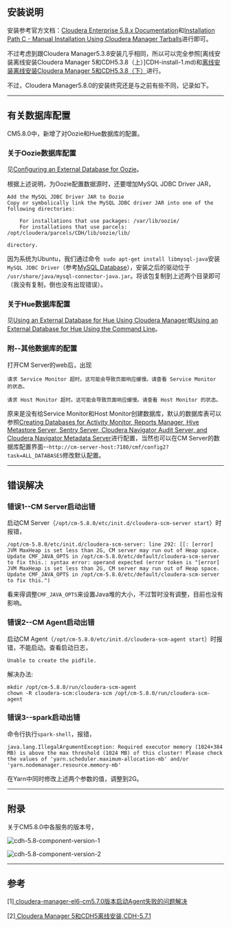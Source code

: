 


## 安装说明

安装参考官方文档：[Cloudera Enterprise 5.8.x Documentation](http://www.cloudera.com/documentation/enterprise/latest.html)和[Installation Path C - Manual Installation Using Cloudera Manager Tarballs](http://www.cloudera.com/documentation/enterprise/latest/topics/cm_ig_install_path_c.html)进行即可。

不过考虑到跟Cloudera Manager5.3.8安装几乎相同，所以可以完全参照[离线安装离线安装Cloudera Manager 5和CDH5.3.8（上）]CDH-install-1.md)和[离线安装离线安装Cloudera Manager 5和CDH5.3.8（下）](CDH-install-2.md)进行。

不过，Cloudera Manager5.8.0的安装终究还是与之前有些不同，记录如下。

---
## 有关数据库配置

CM5.8.0中，新增了对Oozie和Hue数据库的配置。


### 关于Oozie数据库配置
见[Configuring an External Database for Oozie](http://www.cloudera.com/documentation/enterprise/latest/topics/install_oozie_ext_db.html#admin_oozie_ext_db)。

根据上述说明，为Oozie配置数据源时，还要增加MySQL JDBC Driver JAR，
```
Add the MySQL JDBC Driver JAR to Oozie
Copy or symbolically link the MySQL JDBC driver JAR into one of the following directories:

    For installations that use packages: /var/lib/oozie/
    For installations that use parcels: /opt/cloudera/parcels/CDH/lib/oozie/lib/

directory. 
```

因为系统为Ubuntu，我们通过命令` sudo apt-get install libmysql-java`安装`MySQL JDBC Driver`（参考[MySQL Database](http://www.cloudera.com/documentation/enterprise/latest/topics/cm_ig_mysql.html#cmig_topic_5_5_2)），安装之后的驱动位于` /usr/share/java/mysql-connector-java.jar`。将该包复制到上述两个目录即可（我没有复制，倒也没有出现错误）。


### 关于Hue数据库配置

见[Using an External Database for Hue Using Cloudera Manager](http://www.cloudera.com/documentation/enterprise/latest/topics/cm_mc_hue_service.html)或[Using an External Database for Hue Using the Command Line](http://www.cloudera.com/documentation/enterprise/latest/topics/cdh_ig_hue_database.html#concept_id1_wkj_zj)。


### 附--其他数据库的配置

打开CM Server的web后，出现
```
请求 Service Monitor 超时。这可能会导致页面响应缓慢。请查看 Service Monitor 的状态。

请求 Host Monitor 超时。这可能会导致页面响应缓慢。请查看 Host Monitor 的状态。
```

原来是没有给Service Monitor和Host Monitor创建数据库，默认的数据库表可以参照[Creating Databases for Activity Monitor, Reports Manager, Hive Metastore Server, Sentry Server, Cloudera Navigator Audit Server, and Cloudera Navigator Metadata Server](http://www.cloudera.com/documentation/enterprise/latest/topics/cm_ig_mysql.html#concept_dsg_3mq_bl)进行配置，当然也可以在CM Server的数据库配置界面--`http://cm-server-host:7180/cmf/config2?task=ALL_DATABASES`修改默认配置。


---
## 错误解决


### 错误1--CM Server启动出错

启动CM Server（`/opt/cm-5.8.0/etc/init.d/cloudera-scm-server start`）时报错，

```
/opt/cm-5.8.0/etc/init.d/cloudera-scm-server: line 292: [[: [error] JVM MaxHeap is set less than 2G, CM server may run out of Heap space. Update CMF_JAVA_OPTS in /opt/cm-5.8.0/etc/default/cloudera-scm-server to fix this.: syntax error: operand expected (error token is "[error] JVM MaxHeap is set less than 2G, CM server may run out of Heap space. Update CMF_JAVA_OPTS in /opt/cm-5.8.0/etc/default/cloudera-scm-server to fix this.")
```

看来得调整`CMF_JAVA_OPTS`来设置Java堆的大小，不过暂时没有调整，目前也没有影响。


### 错误2--CM Agent启动出错

启动CM Agent（`/opt/cm-5.8.0/etc/init.d/cloudera-scm-agent start`）时报错，不能启动。查看启动日志，

```
Unable to create the pidfile.
```

解决办法:
```
mkdir /opt/cm-5.8.0/run/cloudera-scm-agent
chown -R cloudera-scm:cloudera-scm /opt/cm-5.8.0/run/cloudera-scm-agent
```

### 错误3--spark启动出错

命令行执行`spark-shell`，报错，


```
java.lang.IllegalArgumentException: Required executor memory (1024+384 MB) is above the max threshold (1024 MB) of this cluster! Please check the values of 'yarn.scheduler.maximum-allocation-mb' and/or 'yarn.nodemanager.resource.memory-mb'
```
在Yarn中同时修改上述两个参数的值，调整到2G。


---
## 附录
关于CM5.8.0中各服务的版本号，

![cdh-5.8-component-version-1](http://img.blog.csdn.net/20160822090915187)

![cdh-5.8-component-version-2](http://img.blog.csdn.net/20160822091008996)


---
## 参考

[1][ cloudera-manager-el6-cm5.7.0版本启动Agent失败的问题解决 ](http://blog.csdn.net/jiangshouzhuang/article/details/52020518)

[2][ Cloudera Manager 5和CDH5离线安装,CDH-5.7.1 ](http://blog.csdn.net/a921122/article/details/51939692)
